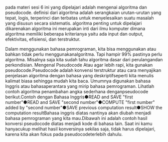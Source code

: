 pada materi sesi 6 ini yang dipelajari adalah mengenai algoritma dan pseudocode.
definisi dari algoritma adalah serangkaian urutan-urutan yang tepat, logis,
terperinci dan terbatas untuk menyelesaikan suatu masalah yang disusun secara sistematis.
algoritma penting untuk dipelajari dikarenakan algoritma ini merupakan inti dari ilmu komputer
dimana algoritma memiliki beberapa kriterianya yaitu ada input dan output, efektivitas, efisiensi,
dan terstruktur.

Dalam menggunakan bahasa pemrograman, kita bisa menggunakan atau bahkan tidak perlu menggunakanalgoritma. Tapi hampir 99% pastinya perlu algoritma. Misalnya saja kita sudah tahu algoritma dasar dari perulangandan perkondisian. Mengenal Pseudocode Atau agar lebih rapi, kita gunakan pseudocode.Pseudocode adalah konvensi terstruktur atau cara menyajikan penjelasan algoritma dengan bahasa yang deskriptifseperti kita menulis kalimat biasa sehingga mudah kita baca. Umumnya digunakan bahasa Inggris atau bahasaperantara yang mirip bahasa pemrograman. Lihatlah contoh algoritma penambahan angka sederhana denganpseudocode berikut.Contoh dengan Bahasa Inggris●READ and SAVE "first number"●READ and SAVE "second number"●COMPUTE "first number" added by "second number"●SAVE previous computation result●SHOW the computation resultBahasa inggris diatas nantinya akan diubah menjadi bahasa pemrograman yang kita mau.Dibawah ini adalah contoh hasil konversi pseudocode diatas menjadi kode di bahasa lain. Saat ini kamu hanyacukup melihat hasil konversinya sekilas saja, tidak harus dipelajari, karena kita akan fokus pada pseudocodeterlebih dahulu.

